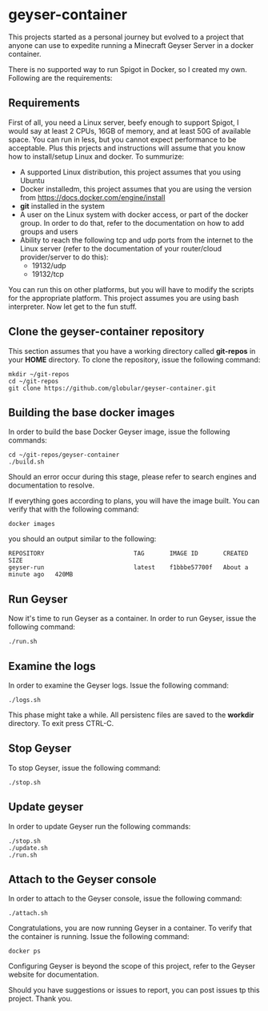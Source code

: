 # geyser-container

This projects started as a personal journey but evolved to a project that anyone can use to expedite running a Minecraft Geyser Server in a docker container.

There is no supported way to run Spigot in Docker, so I created my own. Following are the requirements:

## Requirements

First of all, you need a Linux server, beefy enough to support Spigot, I would say at least 2 CPUs, 16GB of memory, and at least 50G of available space. You can run in less, but you cannot expect performance to be acceptable. Plus this prjects and instructions will assume that you know how to install/setup Linux and docker. To summurize:

* A supported Linux distribution, this project assumes that you using Ubuntu
* Docker installedm, this project assumes that you are using the version from https://docs.docker.com/engine/install
* **git** installed in the system
* A user on the Linux system with docker access, or part of the docker group. In order to do that, refer to the documentation on how to add groups and users
* Ability to reach the following tcp and udp ports from the internet to the Linux server (refer to the documentation of your router/cloud provider/server to do this):
  * 19132/udp
  * 19132/tcp

You can run this on other platforms, but you will have to modify the scripts for the appropriate platform. This project assumes you are using bash interpreter. Now let get to the fun stuff.

## Clone the geyser-container repository

This section assumes that you have a working directory called **git-repos** in your **HOME** directory. To clone the repository, issue the following command:
```
mkdir ~/git-repos
cd ~/git-repos
git clone https://github.com/globular/geyser-container.git
```

## Building the base docker images

In order to build the base Docker Geyser image, issue the following commands:
```
cd ~/git-repos/geyser-container
./build.sh
```
Should an error occur during this stage, please refer to search engines and documentation to resolve.

If everything goes according to plans, you will have the image built. You can verify that with the following command:
```
docker images
```
you should an output similar to the following:
```
REPOSITORY                         TAG       IMAGE ID       CREATED          SIZE
geyser-run                         latest    f1bbbe57700f   About a minute ago   420MB
```

## Run Geyser

Now it's time to run Geyser as a container. In order to run Geyser, issue the following command:
```
./run.sh
```

## Examine the logs

In order to examine the Geyser logs. Issue the following command:
```
./logs.sh
```

This phase might take a while. All persistenc files are saved to the **workdir** directory. To exit press CTRL-C.

## Stop Geyser

To stop Geyser, issue the following command:
```
./stop.sh
```

## Update geyser

In order to update Geyser run the following commands:
```
./stop.sh
./update.sh
./run.sh
```

## Attach to the Geyser console

In order to attach to the Geyser console, issue the following command:
```
./attach.sh
```

Congratulations, you are now running Geyser in a container. To verify that the container is running. Issue the following command:
```
docker ps
```

Configuring Geyser is beyond the scope of this project, refer to the Geyser website for documentation.

Should you have suggestions or issues to report, you can post issues tp this project. Thank you.